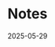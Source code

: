 ---
title: 'Notes'
date: 2025-05-29
type: landing

design:
  # Section spacing
  spacing: '5rem'

# Page sections
sections:
  - block: collection
    content:
      title: Personal Note in Computational Disease Biology Lab
      text: Hello, this is my personal note in the time I am working at Computational Disease Biology Lab under the supervision of Professor Rachel Melamed.
      filters:
        folders:
          - labnotes
    design:
      view: article-grid
      fill_image: true
      columns: 3
      pagination: true

---